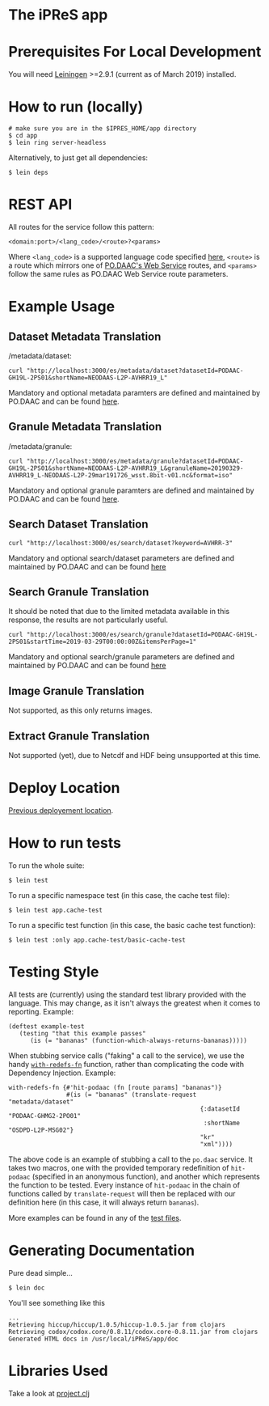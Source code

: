 The iPReS app
=============

# Prerequisites For Local Development

You will need [Leiningen](https://github.com/technomancy/leiningen/wiki/Packaging) >=2.9.1 (current as of March 2019) installed.

# How to run (locally)

    # make sure you are in the $IPRES_HOME/app directory
    $ cd app
    $ lein ring server-headless

Alternatively, to just get all dependencies:

    $ lein deps

# REST API

All routes for the service follow this pattern:

    <domain:port>/<lang_code>/<route>?<params>
    
Where `<lang_code>` is a supported language code specified [here](https://github.com/lewismc/iPReS#supported-product-translations), `<route>` is a route which mirrors one of [PO.DAAC's Web Service](http://podaac.jpl.nasa.gov/ws/index.html) routes, and `<params>` follow the same rules as PO.DAAC Web Service route parameters.
    
# Example Usage

## Dataset Metadata Translation

/metadata/dataset:

    curl "http://localhost:3000/es/metadata/dataset?datasetId=PODAAC-GH19L-2PS01&shortName=NEODAAS-L2P-AVHRR19_L"
    
Mandatory and optional metadata paramters are defined and maintained by PO.DAAC and can be found [here](http://podaac.jpl.nasa.gov/ws/metadata/dataset/index.html#params).

## Granule Metadata Translation

/metadata/granule:

    curl "http://localhost:3000/es/metadata/granule?datasetId=PODAAC-GH19L-2PS01&shortName=NEODAAS-L2P-AVHRR19_L&granuleName=20190329-AVHRR19_L-NEODAAS-L2P-29mar191726_wsst.8bit-v01.nc&format=iso"

Mandatory and optional granule paramters are defined and maintained by PO.DAAC and can be found [here](http://podaac.jpl.nasa.gov/ws/metadata/granule/index.html#params).

## Search Dataset Translation

    curl "http://localhost:3000/es/search/dataset?keyword=AVHRR-3"

Mandatory and optional search/dataset parameters are defined and maintained by PO.DAAC and can be found [here](http://podaac.jpl.nasa.gov/ws/search/dataset/index.html)

## Search Granule Translation

It should be noted that due to the limited metadata available in this response, the results are not particularly useful.

    curl "http://localhost:3000/es/search/granule?datasetId=PODAAC-GH19L-2PS01&startTime=2019-03-29T00:00:00Z&itemsPerPage=1"
    
Mandatory and optional search/granule parameters are defined and maintained by PO.DAAC and can be found [here](http://podaac.jpl.nasa.gov/ws/search/granule/index.html)

## Image Granule Translation

Not supported, as this only returns images.

## Extract Granule Translation

Not supported (yet), due to Netcdf and HDF being unsupported at this time.

# Deploy Location

[Previous deployement location](https://github.com/NSF-Polar-Cyberinfrastructure/datavis-hackathon#amazon-instance-and-data-buckets).
    
# How to run tests

To run the whole suite:

    $ lein test
    
To run a specific namespace test (in this case, the cache test file):

    $ lein test app.cache-test
    
To run a specific test function (in this case, the basic cache test function):

    $ lein test :only app.cache-test/basic-cache-test
    
# Testing Style

All tests are (currently) using the standard test library provided with the language.  This may change, as it isn't always the greatest when it comes to reporting.  Example:

    (deftest example-test
       (testing "that this example passes"
          (is (= "bananas" (function-which-always-returns-bananas)))))

When stubbing service calls ("faking" a call to the service), we use the handy [`with-redefs-fn`](http://clojuredocs.org/clojure.core/with-redefs-fn) function, rather than complicating the code with Dependency Injection.  Example:

    with-redefs-fn {#'hit-podaac (fn [route params] "bananas")}
                    #(is (= "bananas" (translate-request "metadata/dataset"
                                                         {:datasetId "PODAAC-GHMG2-2PO01"
                                                          :shortName "OSDPD-L2P-MSG02"}
                                                         "kr"
                                                         "xml"))))
                                                         
The above code is an example of stubbing a call to the `po.daac` service.  It takes two macros, one with the provided temporary redefinition of `hit-podaac` (specified in an anonymous function), and another which represents the function to be tested.  Every instance of `hit-podaac` in the chain of functions called by `translate-request` will then be replaced with our definition here (in this case, it will always return `bananas`).

More examples can be found in any of the [test files](https://github.com/lewismc/iPReS/tree/master/app/test/app).

# Generating Documentation

Pure dead simple...

    $ lein doc

You'll see something like this

    ...
    Retrieving hiccup/hiccup/1.0.5/hiccup-1.0.5.jar from clojars
    Retrieving codox/codox.core/0.8.11/codox.core-0.8.11.jar from clojars
    Generated HTML docs in /usr/local/iPReS/app/doc 

# Libraries Used

Take a look at [project.clj](./project.clj)
